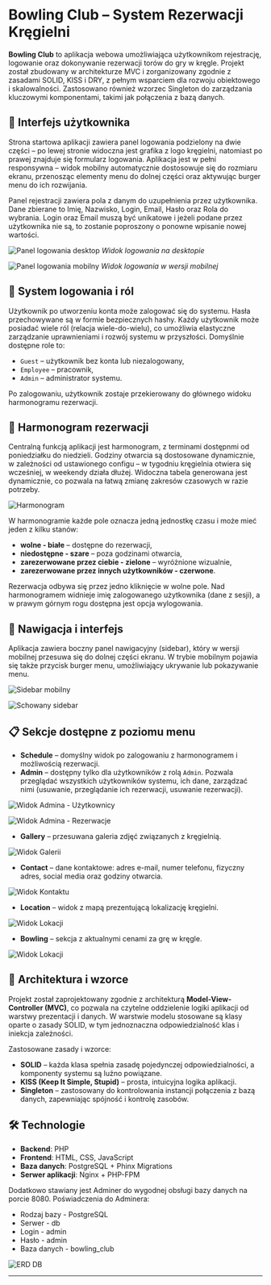 # Bowling Club – System Rezerwacji Kręgielni

**Bowling Club** to aplikacja webowa umożliwiająca użytkownikom rejestrację, logowanie oraz dokonywanie rezerwacji torów do gry w kręgle. Projekt został zbudowany w architekturze MVC i zorganizowany zgodnie z zasadami SOLID, KISS i DRY, z pełnym wsparciem dla rozwoju obiektowego i skalowalności. Zastosowano również wzorzec Singleton do zarządzania kluczowymi komponentami, takimi jak połączenia z bazą danych.

## 🎨 Interfejs użytkownika

Strona startowa aplikacji zawiera panel logowania podzielony na dwie części – po lewej stronie widoczna jest grafika z logo kręgielni, natomiast po prawej znajduje się formularz logowania. Aplikacja jest w pełni responsywna – widok mobilny automatycznie dostosowuje się do rozmiaru ekranu, przenosząc elementy menu do dolnej części oraz aktywując burger menu do ich rozwijania.

Panel rejestracji zawiera pola z danym do uzupełnienia przez użytkownika. Dane zbierane to Imię, Nazwisko, Login, Email, Hasło oraz Rola do wybrania. Login oraz Email muszą być unikatowe i jeżeli podane przez użytkownika nie są, to zostanie poproszony o ponowne wpisanie nowej wartości.

![Panel logowania desktop](./wiki/screenshots/login.jpg)
*Widok logowania na desktopie*

![Panel logowania mobilny](./wiki/screenshots/login_mobile.jpg)
*Widok logowania w wersji mobilnej*

## 🔐 System logowania i ról

Użytkownik po utworzeniu konta może zalogować się do systemu. Hasła przechowywane są w formie bezpiecznych hashy. Każdy użytkownik może posiadać wiele ról (relacja wiele-do-wielu), co umożliwia elastyczne zarządzanie uprawnieniami i rozwój systemu w przyszłości. Domyślnie dostępne role to:

- `Guest` – użytkownik bez konta lub niezalogowany,
- `Employee` – pracownik,
- `Admin` – administrator systemu.

Po zalogowaniu, użytkownik zostaje przekierowany do głównego widoku harmonogramu rezerwacji.

## 📅 Harmonogram rezerwacji

Centralną funkcją aplikacji jest harmonogram, z terminami dostępnmi od poniedziałku do niedzieli. Godziny otwarcia są dostosowane dynamicznie, w zależności od ustawionego configu – w tygodniu kręgielnia otwiera się wcześniej, w weekendy działa dłużej. Widoczna tabela generowana jest dynamicznie, co pozwala na łatwą zmianę zakresów czasowych w razie potrzeby.

![Harmonogram](./wiki/screenshots/schedule.jpg)

W harmonogramie każde pole oznacza jedną jednostkę czasu i może mieć jeden z kilku stanów:

- **wolne - białe** – dostępne do rezerwacji,
- **niedostępne - szare** – poza godzinami otwarcia,
- **zarezerwowane przez ciebie - zielone** – wyróżnione wizualnie,
- **zarezerwowane przez innych użytkowników - czerwone**.

Rezerwacja odbywa się przez jedno kliknięcie w wolne pole. Nad harmonogramem widnieje imię zalogowanego użytkownika (dane z sesji), a w prawym górnym rogu dostępna jest opcja wylogowania.

## 🧭 Nawigacja i interfejs

Aplikacja zawiera boczny panel nawigacyjny (sidebar), który w wersji mobilnej przesuwa się do dolnej części ekranu. W trybie mobilnym pojawia się także przycisk burger menu, umożliwiający ukrywanie lub pokazywanie menu.

![Sidebar mobilny](./wiki/screenshots/side_bar_mobile.jpg)

![Schowany sidebar](./wiki/screenshots/no_side_bar_mobile.jpg)

## 📋 Sekcje dostępne z poziomu menu

- **Schedule** – domyślny widok po zalogowaniu z harmonogramem i możliwością rezerwacji.
- **Admin** – dostępny tylko dla użytkowników z rolą `Admin`. Pozwala przeglądać wszystkich użytkowników systemu, ich dane, zarządzać nimi (usuwanie, przeglądanie ich rezerwacji, usuwanie rezerwacji).

![Widok Admina - Użytkownicy](./wiki/screenshots/admin_panel.jpg)

![Widok Admina - Rezerwacje](./wiki/screenshots/reservations.jpg)

- **Gallery** – przesuwana galeria zdjęć związanych z kręgielnią.

![Widok Galerii](./wiki/screenshots/gallery.jpg)

- **Contact** – dane kontaktowe: adres e-mail, numer telefonu, fizyczny adres, social media oraz godziny otwarcia.

![Widok Kontaktu](./wiki/screenshots/contact.jpg)

- **Location** – widok z mapą prezentującą lokalizację kręgielni.

![Widok Lokacji](./wiki/screenshots/location.jpg)

- **Bowling** – sekcja z aktualnymi cenami za grę w kręgle.

![Widok Lokacji](./wiki/screenshots/prices.jpg)

## 🧱 Architektura i wzorce

Projekt został zaprojektowany zgodnie z architekturą **Model-View-Controller (MVC)**, co pozwala na czytelne oddzielenie logiki aplikacji od warstwy prezentacji i danych. W warstwie modelu stosowane są klasy oparte o zasady SOLID, w tym jednoznaczna odpowiedzialność klas i iniekcja zależności.

Zastosowane zasady i wzorce:

- **SOLID** – każda klasa spełnia zasadę pojedynczej odpowiedzialności, a komponenty systemu są luźno powiązane.
- **KISS (Keep It Simple, Stupid)** – prosta, intuicyjna logika aplikacji.
- **Singleton** – zastosowany do kontrolowania instancji połączenia z bazą danych, zapewniając spójność i kontrolę zasobów.

## 🛠 Technologie

- **Backend**: PHP 
- **Frontend**: HTML, CSS, JavaScript
- **Baza danych**: PostgreSQL + Phinx Migrations
- **Serwer aplikacji**: Nginx + PHP-FPM

Dodatkowo stawiany jest Adminer do wygodnej obsługi bazy danych na porcie 8080.
Poświadczenia do Adminera:
- Rodzaj bazy - PostgreSQL
- Serwer - db
- Login - admin
- Hasło - admin
- Baza danych - bowling_club

![ERD DB](./wiki/erd.jpg)

---
